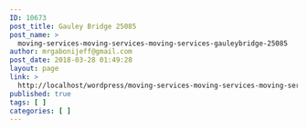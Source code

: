 ```yaml
---
ID: 10673
post_title: Gauley Bridge 25085
post_name: >
  moving-services-moving-services-moving-services-gauleybridge-25085
author: mrgabonijeff@gmail.com
post_date: 2018-03-28 01:49:28
layout: page
link: >
  http://localhost/wordpress/moving-services-moving-services-moving-services-gauleybridge-25085/
published: true
tags: [ ]
categories: [ ]
---
```

